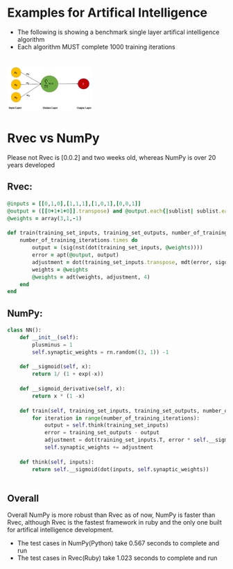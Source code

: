 # Examples for Artifical Intelligence
- The following is showing a benchmark single layer artifical intelligence algorithm
- Each algorithm MUST complete 1000 training iterations
# <img alt="network" src="sln.png" height="100">

# Rvec vs NumPy
Please not Rvec is [0.0.2] and two weeks old, whereas NumPy is over 20 years developed

## Rvec:
```ruby
@inputs = [[0,1,0],[1,1,1],[1,0,1],[0,0,1]]
@output = ([[0+1+1+0]].transpose) and @output.each{|sublist| sublist.each{|item| @output = item} }
@weights = array(3,1,-1)

def train(training_set_inputs, training_set_outputs, number_of_training_iterations)
    number_of_training_iterations.times do
        output = (sig(nst(dot(training_set_inputs, @weights))))
        error = apt(@output, output)
        adjustment = dot(training_set_inputs.transpose, mdt(error, sigd(output), 4))
        weights = @weights
        @weights = adt(weights, adjustment, 4)
    end
end
```
## NumPy:
```python
class NN():
    def __init__(self):
        plusminus = 1
        self.synaptic_weights = rn.random((3, 1)) -1

    def __sigmoid(self, x):
        return 1/ (1 + exp(-x))

    def __sigmoid_derivative(self, x):
        return x * (1 -x)

    def train(self, training_set_inputs, training_set_outputs, number_of_training_iterations):
        for iteration in range(number_of_training_iterations):
            output = self.think(training_set_inputs)
            error = training_set_outputs - output
            adjustment = dot(training_set_inputs.T, error * self.__sigmoid_derivative(output))
            self.synaptic_weights += adjustment

    def think(self, inputs):
        return self.__sigmoid(dot(inputs, self.synaptic_weights))
        
```
## Overall
Overall NumPy is more robust than Rvec as of now, NumPy is faster than Rvec, although Rvec is the fastest framework in ruby and the only one built for artifical intelligence development. 
- The test cases in NumPy(Python) take 0.567 seconds to complete and run
- The test cases in Rvec(Ruby) take 1.023 seconds to complete and run
